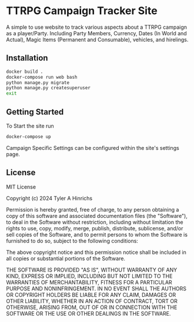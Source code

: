 # TTRPG Campaign Tracker Site
A simple to use website to track various aspects about a TTRPG campaign as a player/Party.  Including Party Members, Currency, Dates (In World and Actual), Magic Items (Permanent and Consumable), vehicles, and hirelings.

## Installation
```bash
docker build .
docker-compose run web bash
python manage.py migrate
python manage.py createsuperuser
exit
```

## Getting Started
To Start the site run
```bash
docker-compose up
```
Campaign Specific Settings can be configured within the site's settings page.


## License
MIT License

Copyright (c) 2024 Tyler A Hinrichs

Permission is hereby granted, free of charge, to any person obtaining a copy
of this software and associated documentation files (the "Software"), to deal
in the Software without restriction, including without limitation the rights
to use, copy, modify, merge, publish, distribute, sublicense, and/or sell
copies of the Software, and to permit persons to whom the Software is
furnished to do so, subject to the following conditions:

The above copyright notice and this permission notice shall be included in all
copies or substantial portions of the Software.

THE SOFTWARE IS PROVIDED "AS IS", WITHOUT WARRANTY OF ANY KIND, EXPRESS OR
IMPLIED, INCLUDING BUT NOT LIMITED TO THE WARRANTIES OF MERCHANTABILITY,
FITNESS FOR A PARTICULAR PURPOSE AND NONINFRINGEMENT. IN NO EVENT SHALL THE
AUTHORS OR COPYRIGHT HOLDERS BE LIABLE FOR ANY CLAIM, DAMAGES OR OTHER
LIABILITY, WHETHER IN AN ACTION OF CONTRACT, TORT OR OTHERWISE, ARISING FROM,
OUT OF OR IN CONNECTION WITH THE SOFTWARE OR THE USE OR OTHER DEALINGS IN THE
SOFTWARE.